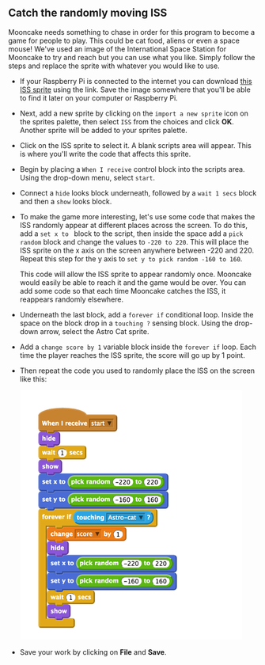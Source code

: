 ## Catch the randomly moving ISS

Mooncake needs something to chase in order for this program to become a game for people to play. This could be cat food, aliens or even a space mouse! We've used an image of the International Space Station for Mooncake to try and reach but you can use what you like. Simply follow the steps and replace the sprite with whatever you would like to use.

- If your Raspberry Pi is connected to the internet you can download [this ISS sprite](images/ISS.sprite) using the link. Save the image somewhere that you'll be able to find it later on your computer or Raspberry Pi.

- Next, add a new sprite by clicking on the `import a new sprite` icon on the sprites palette, then select `ISS` from the choices and click **OK**. Another sprite will be added to your sprites palette.

- Click on the ISS sprite to select it. A blank scripts area will appear. This is where you'll write the code that affects this sprite.

- Begin by placing a `When I receive` control block into the scripts area. Using the drop-down menu, select `start`.

- Connect a `hide` looks block underneath, followed by a `wait 1 secs` block and then a `show` looks block.

- To make the game more interesting, let's use some code that makes the ISS randomly appear at different places across the screen. To do this, add a `set x to ` block to the script, then inside the space add a `pick random` block and change the values to `-220 to 220`. This will place the ISS sprite on the x axis on the screen anywhere between -220 and 220. Repeat this step for the y axis to `set y to pick random -160 to 160`.

	This code will allow the ISS sprite to appear randomly once. Mooncake would easily be able to reach it and the game would be over. You can add some code so that each time Mooncake catches the ISS, it reappears randomly elsewhere.

- Underneath the last block, add a `forever if` conditional loop. Inside the space on the block drop in a `touching ?` sensing block. Using the drop-down arrow, select the Astro Cat sprite.   

- Add a `change score by 1` variable block inside the `forever if` loop. Each time the player reaches the ISS sprite, the score will go up by 1 point.

- Then repeat the code you used to randomly place the ISS on the screen like this:

	![](images/chase-iss.png)

- Save your work by clicking on **File** and **Save**.


